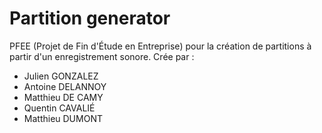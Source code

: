 # Partition generator

PFEE (Projet de Fin d'Étude en Entreprise) pour la création de partitions à partir d'un enregistrement sonore.
Crée par :
- Julien GONZALEZ
- Antoine DELANNOY
- Matthieu DE CAMY
- Quentin CAVALIÉ
- Matthieu DUMONT
